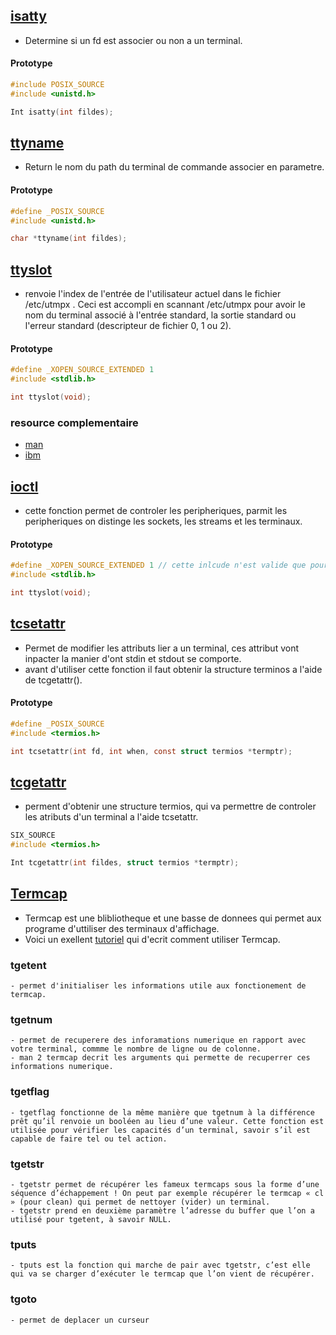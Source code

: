 ## [isatty](https://www.ibm.com/docs/en/zos/2.2.0?topic=functions-isatty-test-if-descriptor-represents-terminal)

- Determine si un fd est associer ou non a un terminal.

#### Prototype

```c
#include POSIX_SOURCE
#include <unistd.h>

Int isatty(int fildes);
```

## [ttyname](https://www.ibm.com/docs/en/zos/2.2.0?topic=functions-ttyname-get-name-terminal)

- Return le nom du path du terminal de commande associer en parametre.

#### Prototype

```c
#define _POSIX_SOURCE
#include <unistd.h>

char *ttyname(int fildes);
```

## [ttyslot](https://docstore.mik.ua/manuals/hp-ux/en/B2355-60130/ttyslot.3C.html)

- renvoie l'index de l'entrée de l'utilisateur actuel dans le fichier /etc/utmpx . Ceci est accompli en scannant /etc/utmpx pour avoir le nom du terminal associé à l'entrée standard, la sortie standard ou l'erreur standard (descripteur de fichier 0, 1 ou 2).

#### Prototype

```c
#define _XOPEN_SOURCE_EXTENDED 1
#include <stdlib.h>

int ttyslot(void);
```

### resource complementaire

- [man](https://man7.org/linux/man-pages/man3/ttyslot.3.html)
- [ibm](https://www.ibm.com/docs/en/zos/2.2.0?topic=lf-ttyslot-find-slot-in-utmpx-file-current-user)


## [ioctl](https://www.ibm.com/docs/en/zos/2.4.0?topic=functions-ioctl-control-device)

- cette fonction permet de controler les peripheriques, parmit les peripheriques on distinge les sockets, les streams et les terminaux. 

#### Prototype

```c
#define _XOPEN_SOURCE_EXTENDED 1 // cette inlcude n'est valide que pour le controle des terminaux
#include <stdlib.h>

int ttyslot(void);
```


## [tcsetattr](https://www.ibm.com/docs/en/zos/2.2.0?topic=functions-tcsetattr-set-attributes-terminal)

- Permet de modifier les attributs lier a un terminal, ces attribut vont inpacter la manier d'ont stdin et stdout se comporte.
- avant d'utiliser cette fonction il faut obtenir la structure terminos a l'aide de tcgetattr().

#### Prototype

```c
#define _POSIX_SOURCE
#include <termios.h>

int tcsetattr(int fd, int when, const struct termios *termptr);
```

## [tcgetattr](https://www.ibm.com/docs/en/zos/2.2.0?topic=functions-tcgetattr-get-attributes-terminal)

- perment d'obtenir une structure termios, qui va permettre de controler les atributs d'un terminal a l'aide tcsetattr.

```c
SIX_SOURCE
#include <termios.h>

Int tcgetattr(int fildes, struct termios *termptr);
```

## [Termcap](https://zestedesavoir.com/tutoriels/1733/termcap-et-terminfo/)

- Termcap est une blibliotheque et une basse de donnees qui permet aux programe d'uttiliser des terminaux d'affichage.
- Voici un exellent [tutoriel](https://zestedesavoir.com/tutoriels/1733/termcap-et-terminfo/) qui d'ecrit comment utiliser Termcap.

### tgetent 
	- permet d'initialiser les informations utile aux fonctionement de termcap.

### tgetnum 
	- permet de recuperere des inforamations numerique en rapport avec votre terminal, commme le nombre de ligne ou de colonne.
	- man 2 termcap decrit les arguments qui permette de recuperrer ces informations numerique.

### tgetflag 
	- tgetflag fonctionne de la même manière que tgetnum à la différence prêt qu’il renvoie un booléen au lieu d’une valeur. Cette fonction est utilisée pour vérifier les capacités d’un terminal, savoir s’il est capable de faire tel ou tel action.

### tgetstr 
	- tgetstr permet de récupérer les fameux termcaps sous la forme d’une séquence d’échappement ! On peut par exemple récupérer le termcap « cl » (pour clean) qui permet de nettoyer (vider) un terminal.
	- tgetstr prend en deuxième paramètre l’adresse du buffer que l’on a utilisé pour tgetent, à savoir NULL. 

### tputs 
	- tputs est la fonction qui marche de pair avec tgetstr, c’est elle qui va se charger d’exécuter le termcap que l’on vient de récupérer.

### tgoto 
 	- permet de deplacer un curseur
